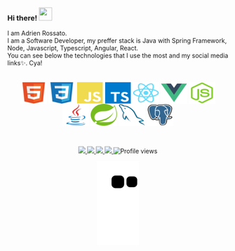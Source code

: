 <div>
 <h3>Hi there! <img src="https://raw.githubusercontent.com/kaueMarques/kaueMarques/master/hi.gif" width="30px" height="30"></h3>
  I am Adrien Rossato. <br/>
  I am a Software Developer, my preffer stack is Java with Spring Framework, Node, Javascript, Typescript, Angular, React. <br/>
  You can see below the technologies that I use the most and my social media links✨. Cya!
</div>

<br/>

<!--
<div align="center">
  <a href="https://github.com/adrienmarcos">
  <img height="160em" src="https://github-readme-stats.vercel.app/api?username=adrienmarcos&show_icons=true&theme=dracula&include_all_commits=true&count_private=true"/>
  <img height="160em" src="https://github-readme-stats.vercel.app/api/top-langs/?username=adrienmarcos&layout=compact&langs_count=7&theme=dracula"/>
  <img height="360em" src="https://github-readme-streak-stats.herokuapp.com/?user=adrienmarcos&theme=dracula&hide_border=false"></a>&nbsp;
</div> 
-->
<br/>

<div align="center" style="display: inline_block">
  <img align="center" alt="HTML" height="50" width="60" src="https://raw.githubusercontent.com/devicons/devicon/master/icons/html5/html5-original.svg">
  <img align="center" alt="CSS" height="50" width="60" src="https://raw.githubusercontent.com/devicons/devicon/master/icons/css3/css3-original.svg">
  <img align="center" alt="JS" height="50" width="60" src="https://raw.githubusercontent.com/devicons/devicon/master/icons/javascript/javascript-plain.svg">
  <img align="center" alt="TS" height="50" width="60" src="https://raw.githubusercontent.com/devicons/devicon/master/icons/typescript/typescript-plain.svg">
 <!-- <img align="center" alt="ANGULAR" height="50" width="60" src="https://github.com/devicons/devicon/blob/master/icons/angularjs/angularjs-original.svg"> -->
  <img align="center" alt="REACT" height="50" width="60" src="https://raw.githubusercontent.com/devicons/devicon/master/icons/react/react-original.svg">
  <img align="center" alt="VUE" height="50" width="60" src="https://github.com/devicons/devicon/blob/master/icons/vuejs/vuejs-original.svg">
  <img align="center" alt="NODE" height="50" width="60" src="https://github.com/devicons/devicon/blob/master/icons/nodejs/nodejs-original.svg">
  <img align="center" alt="JAVA" height="50" width="60" src="https://github.com/devicons/devicon/blob/master/icons/java/java-original.svg">
  <img align="center" alt="SPRING" height="50" width="60" src="https://github.com/devicons/devicon/blob/master/icons/spring/spring-original.svg">
  <img align="center" alt="MYSQL" height="50" width="60" src="https://github.com/devicons/devicon/blob/master/icons/mysql/mysql-original.svg">
  <img align="center" alt="POSTGRESQL" height="50" width="60" src="https://github.com/devicons/devicon/blob/master/icons/postgresql/postgresql-original.svg">
  <!-- <img align="center" alt="KAFKA" height="50" width="60" src="https://github.com/devicons/devicon/blob/master/icons/apachekafka/apachekafka-original-wordmark.svg"> -->
  <!-- <img align="center" alt="DOCKER" height="50" width="60" src="https://github.com/devicons/devicon/blob/master/icons/docker/docker-original.svg"> -->
  <!-- <img align="center" alt="GIT" height="50" width="60" src="https://github.com/devicons/devicon/blob/master/icons/git/git-original.svg"> -->
  <!-- <img align="center" alt="KOTLIN" height="50" width="60" src="https://github.com/devicons/devicon/blob/master/icons/kotlin/kotlin-original.svg"> -->
  <!-- <img align="center" alt="KUBERNETES" height="50" width="60" src="https://github.com/devicons/devicon/blob/master/icons/kubernetes/kubernetes-plain.svg"> -->
  <!-- <img align="center" alt="NESTJS" height="50" width="60" src="https://github.com/devicons/devicon/blob/master/icons/nestjs/nestjs-plain.svg"> -->
  <!-- <img align="center" alt="NEXTJS" height="50" width="60" src="https://github.com/devicons/devicon/blob/master/icons/nextjs/nextjs-original-wordmark.svg"> -->
</div>

##  

<br/>
  
<div align="center" style="display: inline_block"> 
  <a href="mailto:adrien.marcos@gmail.com" target="_blank">
    <img src="https://img.shields.io/badge/Gmail-D14836?style=for-the-badge&logo=gmail&logoColor=white"/>
  </a>  
  <a href="mailto:adrien.marcos@hotmail.com.br" target="_blank">
    <img src="https://img.shields.io/badge/Microsoft_Outlook-0078D4?style=for-the-badge&logo=microsoft-outlook&logoColor=white"/>
  </a>  
  <a href="https://twitter.com/AdrienRossato" target="_blank">
    <img src="https://img.shields.io/badge/Twitter-1DA1F2?style=for-the-badge&logo=twitter&logoColor=white"/>
  </a>  
  <a href="https://www.linkedin.com/in/adrien-rossato/" target="_blank">
    <img src="https://img.shields.io/badge/LinkedIn-0077B5?style=for-the-badge&logo=linkedin&logoColor=white"/>
  </a>
  <a hre="#">
    <img src="https://komarev.com/ghpvc/?username=adrienmarcos&color=ff69b4&style=for-the-badge" alt="Profile views" /> 
  </a>
<div>
  
  ![Snake animation](https://github.com/adrienmarcos/adrienmarcos/blob/output/github-contribution-grid-snake.svg)
